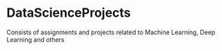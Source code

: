 # DataScienceProjects
Consists of assignments and projects related to Machine Learning, Deep Learning and others
